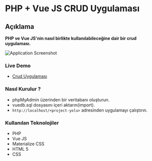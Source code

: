 # PHP + Vue JS CRUD Uygulaması

## Açıklama 
**PHP ve Vue JS'nin nasıl birlikte kullanılabileceğine dair bir crud uygulaması.**

![Application Screenshot](https://raw.githubusercontent.com/mustafadalga/php-vue-crud/master/appScreenshot.png)


### Live Demo
 * [Crud Uygulaması](https://vue-php-crud.000webhostapp.com)

 
 
### Nasıl Kurulur ? 
* phpMyAdmin üzerinden bir veritabanı oluşturun.
* vuedb.sql dosyasını içeri aktarın(import).
* `http://localhost/<project-yolu>` adresinden uygulamayı çalıştırın.


### Kullanılan Teknolojiler
* PHP
* Vue JS
* Materialize CSS
* HTML 5
* CSS
